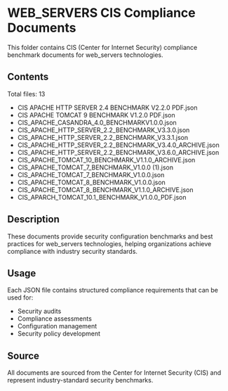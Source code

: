 # WEB_SERVERS CIS Compliance Documents

This folder contains CIS (Center for Internet Security) compliance benchmark documents for web_servers technologies.

## Contents

Total files: 13

- CIS APACHE HTTP SERVER 2.4 BENCHMARK V2.2.0 PDF.json
- CIS APACHE TOMCAT 9 BENCHMARK V1.2.0 PDF.json
- CIS_APACHE_CASANDRA_4.0_BENCHMARKV1.0.0.json
- CIS_APACHE_HTTP_SERVER_2.2_BENCHMARK_V3.3.0.json
- CIS_APACHE_HTTP_SERVER_2.2_BENCHMARK_V3.3.1.json
- CIS_APACHE_HTTP_SERVER_2.2_BENCHMARK_V3.4.0_ARCHIVE.json
- CIS_APACHE_HTTP_SERVER_2.2_BENCHMARK_V3.6.0_ARCHIVE.json
- CIS_APACHE_TOMCAT_10_BENCHMARK_V1.1.0_ARCHIVE.json
- CIS_APACHE_TOMCAT_7_BENCHMARK_V1.0.0 (1).json
- CIS_APACHE_TOMCAT_7_BENCHMARK_V1.0.0.json
- CIS_APACHE_TOMCAT_8_BENCHMARK_V1.0.0.json
- CIS_APACHE_TOMCAT_8_BENCHMARK_V1.1.0_ARCHIVE.json
- CIS_APARCH_TOMCAT_10.1_BENCHMARK_V1.0.0_PDF.json


## Description

These documents provide security configuration benchmarks and best practices for web_servers technologies, helping organizations achieve compliance with industry security standards.

## Usage

Each JSON file contains structured compliance requirements that can be used for:
- Security audits
- Compliance assessments  
- Configuration management
- Security policy development

## Source

All documents are sourced from the Center for Internet Security (CIS) and represent industry-standard security benchmarks.
